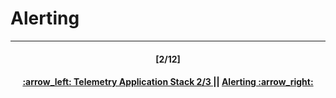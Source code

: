 # Alerting

---
<h4 align="center">[2/12]</h4>
<h4 align="center"> <a href="/readme/4.md"> :arrow_left: Telemetry Application Stack 2/3 </a> || <a href="/readme/6.md"> Alerting :arrow_right: </a> </h4>
